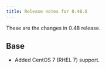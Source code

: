 ```yaml
---
title: Release notes for 0.48.0
---
```


These are the changes in 0.48 release.

## Base

-   Added CentOS 7 (RHEL 7) support.


